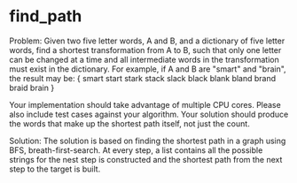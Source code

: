# find_path
Problem: Given two five letter words, A and B, and a dictionary of five letter words, find a shortest transformation from A to B, such that only one letter can be changed at a time and all intermediate words in the transformation must exist in the dictionary.
For example, if A and B are "smart" and "brain", the result may be: { smart start stark stack slack black blank bland brand braid brain }

Your implementation should take advantage of multiple CPU cores. Please also include test cases against your algorithm. Your solution should produce the words that make up the shortest path itself, not just the count.

Solution: The solution is based on finding the shortest path in a graph using BFS, breath-first-search. At every step, a list contains all the possible strings for the nest step is constructed and the shortest path from the next step to the target is built.
